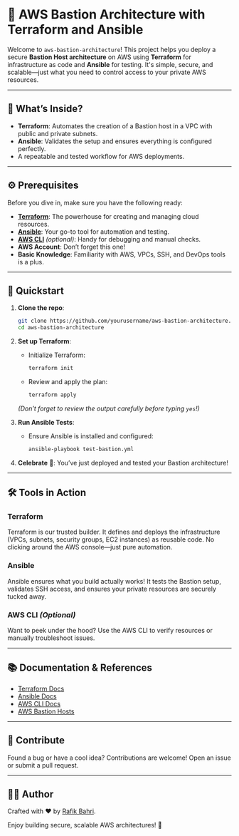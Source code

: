 # 🚀 AWS Bastion Architecture with Terraform and Ansible  

Welcome to `aws-bastion-architecture`! This project helps you deploy a secure **Bastion Host architecture** on AWS using **Terraform** for infrastructure as code and **Ansible** for testing. It's simple, secure, and scalable—just what you need to control access to your private AWS resources.  

---

## 🎯 What’s Inside?  

- **Terraform**: Automates the creation of a Bastion host in a VPC with public and private subnets.  
- **Ansible**: Validates the setup and ensures everything is configured perfectly.  
- A repeatable and tested workflow for AWS deployments.  

---

## ⚙️ Prerequisites  

Before you dive in, make sure you have the following ready:  

- **[Terraform](https://developer.hashicorp.com/terraform/docs)**: The powerhouse for creating and managing cloud resources.
- **[Ansible](https://docs.ansible.com/ansible/latest/index.html)**: Your go-to tool for automation and testing.  
- **[AWS CLI](https://aws.amazon.com/cli/)** *(optional)*: Handy for debugging and manual checks.  
- **AWS Account**: Don’t forget this one!  
- **Basic Knowledge**: Familiarity with AWS, VPCs, SSH, and DevOps tools is a plus.

---

## 🚀 Quickstart  

1. **Clone the repo**:  

   ```bash
   git clone https://github.com/yourusername/aws-bastion-architecture.git  
   cd aws-bastion-architecture
   ```

2. **Set up Terraform**:  
   - Initialize Terraform:  

     ```bash
     terraform init
     ```  

   - Review and apply the plan:  

     ```bash
     terraform apply
     ```  

   *(Don’t forget to review the output carefully before typing `yes`!)*  

3. **Run Ansible Tests**:  
   - Ensure Ansible is installed and configured:  

     ```bash
     ansible-playbook test-bastion.yml
     ```  

4. **Celebrate** 🎉: You’ve just deployed and tested your Bastion architecture!  

---

## 🛠 Tools in Action  

### Terraform  

Terraform is our trusted builder. It defines and deploys the infrastructure (VPCs, subnets, security groups, EC2 instances) as reusable code. No clicking around the AWS console—just pure automation.  

### Ansible  

Ansible ensures what you build actually works! It tests the Bastion setup, validates SSH access, and ensures your private resources are securely tucked away.  

### AWS CLI *(Optional)*  

Want to peek under the hood? Use the AWS CLI to verify resources or manually troubleshoot issues.  

---

## 📚 Documentation & References  

- [Terraform Docs](https://developer.hashicorp.com/terraform/docs)  
- [Ansible Docs](https://docs.ansible.com/ansible/latest/index.html)  
- [AWS CLI Docs](https://aws.amazon.com/cli/)  
- [AWS Bastion Hosts](https://docs.aws.amazon.com/architecture/security-and-compliance/architecture-bastion.html)  

---

## 🌟 Contribute  

Found a bug or have a cool idea? Contributions are welcome! Open an issue or submit a pull request.

---

## 🧑‍💻 Author  

Crafted with ❤️ by [Rafik Bahri](https://github.com/rafikbahri).  

Enjoy building secure, scalable AWS architectures! 🚀  
